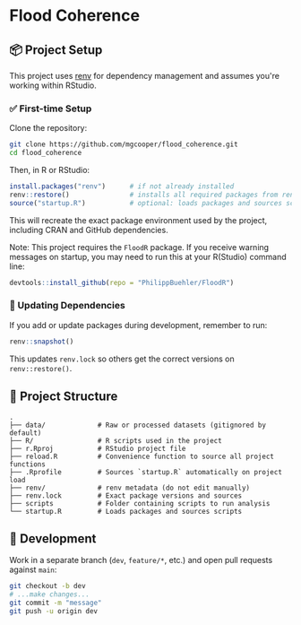 # Flood Coherence

<!-- TODO: Brief project description -->

## 📦 Project Setup

This project uses [renv](https://rstudio.github.io/renv/) for dependency management and assumes you're working within RStudio.

### ✅ First-time Setup

Clone the repository:

```bash
git clone https://github.com/mgcooper/flood_coherence.git
cd flood_coherence
```

Then, in R or RStudio:

```r
install.packages("renv")      # if not already installed
renv::restore()               # installs all required packages from renv.lock
source("startup.R")           # optional: loads packages and sources scripts
```

This will recreate the exact package environment used by the project, including CRAN and GitHub dependencies.

Note: This project requires the `FloodR` package. If you receive warning messages on startup, you may need to run this at your R(Studio) command line:

```r
devtools::install_github(repo = "PhilippBuehler/FloodR")
```

### 🔄 Updating Dependencies

If you add or update packages during development, remember to run:

```r
renv::snapshot()
```

This updates `renv.lock` so others get the correct versions on `renv::restore()`.

## 📁 Project Structure

```
.
├── data/             # Raw or processed datasets (gitignored by default)
├── R/                # R scripts used in the project
├── r.Rproj           # RStudio project file
├── reload.R          # Convenience function to source all project functions
├── .Rprofile         # Sources `startup.R` automatically on project load
├── renv/             # renv metadata (do not edit manually)
├── renv.lock         # Exact package versions and sources
├── scripts           # Folder containing scripts to run analysis
└── startup.R         # Loads packages and sources scripts
```

## 🧪 Development

Work in a separate branch (`dev`, `feature/*`, etc.) and open pull requests against `main`:

```bash
git checkout -b dev
# ...make changes...
git commit -m "message"
git push -u origin dev
```

